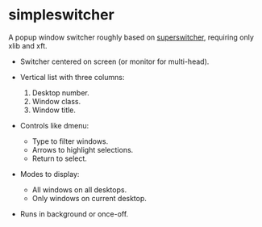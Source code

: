 # simpleswitcher

A popup window switcher roughly based on [superswitcher](http://code.google.com/p/superswitcher/), requiring only xlib and xft.

* Switcher centered on screen (or monitor for multi-head).

* Vertical list with three columns:
	1. Desktop number.
	2. Window class.
	3. Window title.

* Controls like dmenu:
	* Type to filter windows.
	* Arrows to highlight selections.
	* Return to select.

* Modes to display:
	* All windows on all desktops.
	* Only windows on current desktop.

* Runs in background or once-off.